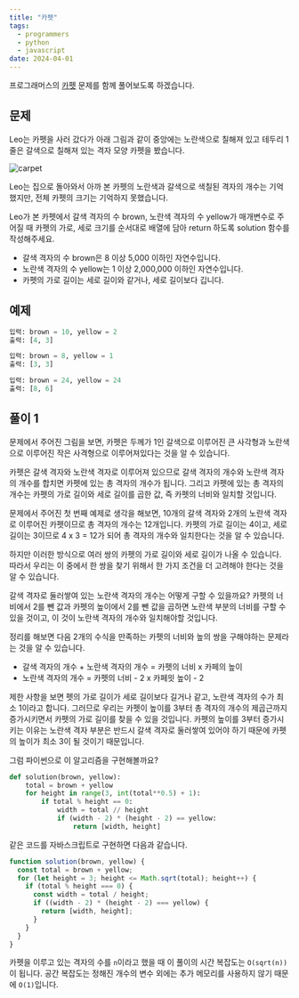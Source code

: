 ```yaml
---
title: "카펫"
tags:
  - programmers
  - python
  - javascript
date: 2024-04-01
---
```


프로그래머스의 [카펫](https://school.programmers.co.kr/learn/courses/30/lessons/42842) 문제를 함께 풀어보도록 하겠습니다.

## 문제

Leo는 카펫을 사러 갔다가 아래 그림과 같이 중앙에는 노란색으로 칠해져 있고 테두리 1줄은 갈색으로 칠해져 있는 격자 모양 카펫을 봤습니다.

![carpet](https://grepp-programmers.s3.ap-northeast-2.amazonaws.com/files/production/b1ebb809-f333-4df2-bc81-02682900dc2d/carpet.png)

Leo는 집으로 돌아와서 아까 본 카펫의 노란색과 갈색으로 색칠된 격자의 개수는 기억했지만, 전체 카펫의 크기는 기억하지 못했습니다.

Leo가 본 카펫에서 갈색 격자의 수 brown, 노란색 격자의 수 yellow가 매개변수로 주어질 때 카펫의 가로, 세로 크기를 순서대로 배열에 담아 return 하도록 solution 함수를 작성해주세요.

- 갈색 격자의 수 brown은 8 이상 5,000 이하인 자연수입니다.
- 노란색 격자의 수 yellow는 1 이상 2,000,000 이하인 자연수입니다.
- 카펫의 가로 길이는 세로 길이와 같거나, 세로 길이보다 깁니다.

## 예제

```py
입력: brown = 10, yellow = 2
출력: [4, 3]
```

```py
입력: brown = 8, yellow = 1
출력: [3, 3]
```

```py
입력: brown = 24, yellow = 24
출력: [8, 6]
```

## 풀이 1

문제에서 주어진 그림을 보면, 카펫은 두께가 1인 갈색으로 이루어진 큰 사각형과 노란색으로 이루어진 작은 사격형으로 이루어져있다는 것을 알 수 있습니다.

카펫은 갈색 격자와 노란색 격자로 이루어져 있으므로 갈색 격자의 개수와 노란색 격자의 개수를 합치면 카펫에 있는 총 격자의 개수가 됩니다.
그리고 카펫에 있는 총 격자의 개수는 카펫의 가로 길이와 세로 길이를 곱한 값, 즉 카펫의 너비와 일치할 것입니다.

문제에서 주어진 첫 번째 예제로 생각을 해보면, 10개의 갈색 격자와 2개의 노란색 격자로 이루어진 카펫이므로 총 격자의 개수는 12개입니다.
카펫의 가로 길이는 4이고, 세로 길이는 3이므로 4 x 3 = 12가 되어 총 격자의 개수와 일치한다는 것을 알 수 있습니다.

하지만 이러한 방식으로 여러 쌍의 카펫의 가로 길이와 세로 길이가 나올 수 있습니다.
따라서 우리는 이 중에서 한 쌍을 찾기 위해서 한 가지 조건을 더 고려해야 한다는 것을 알 수 있습니다.

갈색 격자로 둘러쌓여 있는 노란색 격자의 개수는 어떻게 구할 수 있을까요?
카펫의 너비에서 2를 뺀 값과 카펫의 높이에서 2를 뺀 값을 곱하면 노란색 부분의 너비를 구할 수 있을 것이고, 이 것이 노란색 격자의 개수와 일치해야할 것입니다.

정리를 해보면 다음 2개의 수식을 만족하는 카펫의 너비와 높의 쌍을 구해야하는 문제라는 것을 알 수 있습니다.

- 갈색 격자의 개수 + 노란색 격자의 개수 = 카펫의 너비 x 카페의 높이
- 노란색 격자의 개수 = 카펫의 너비 - 2 x 카페읫 높이 - 2

제한 사항을 보면 펫의 가로 길이가 세로 길이보다 길거나 같고, 노란색 격자의 수가 최소 1이라고 합니다.
그러므로 우리는 카펫이 높이를 3부터 총 격자의 개수의 제곱근까지 증가시키면서 카펫의 가로 길이를 찾을 수 있을 것입니다.
카펫의 높이를 3부터 증가시키는 이유는 노란색 격자 부분은 반드시 갈색 격자로 둘러쌓여 있어야 하기 때문에 카펫의 높이가 최소 3이 될 것이기 때문입니다.

그럼 파이썬으로 이 알고리즘을 구현해볼까요?

```py
def solution(brown, yellow):
    total = brown + yellow
    for height in range(3, int(total**0.5) + 1):
        if total % height == 0:
            width = total // height
            if (width - 2) * (height - 2) == yellow:
                return [width, height]
```

같은 코드를 자바스크립트로 구현하면 다음과 같습니다.

```js
function solution(brown, yellow) {
  const total = brown + yellow;
  for (let height = 3; height <= Math.sqrt(total); height++) {
    if (total % height === 0) {
      const width = total / height;
      if ((width - 2) * (height - 2) === yellow) {
        return [width, height];
      }
    }
  }
}
```

카펫을 이루고 있는 격자의 수를 `n`이라고 했을 때 이 풀이의 시간 복잡도는 `O(sqrt(n))`이 됩니다.
공간 복잡도는 정해진 개수의 변수 외에는 추가 메모리를 사용하지 않기 때문에 `O(1)`입니다.
